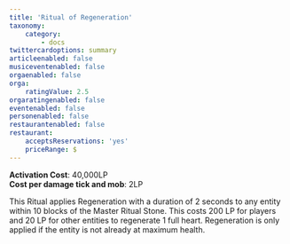 ```yaml
---
title: 'Ritual of Regeneration'
taxonomy:
    category:
        - docs
twittercardoptions: summary
articleenabled: false
musiceventenabled: false
orgaenabled: false
orga:
    ratingValue: 2.5
orgaratingenabled: false
eventenabled: false
personenabled: false
restaurantenabled: false
restaurant:
    acceptsReservations: 'yes'
    priceRange: $
---
```


**Activation Cost**: 40,000LP  
**Cost per damage tick and mob**: 2LP  

This Ritual applies Regeneration with a duration of 2 seconds to any entity within 10 blocks of the Master Ritual Stone. This costs 200 LP for players and 20 LP for other entities to regenerate 1 full heart. Regeneration is only applied if the entity is not already at maximum health.
